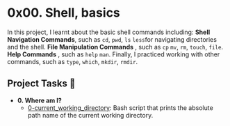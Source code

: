 # 0x00. Shell, basics

In this project, I learnt about the basic shell commands including: 
**Shell Navigation Commands**, such as `cd`, `pwd`, `ls` `less`for navigating 
directories and the shell. **File Manipulation Commands** , such as `cp` `mv`, 
`rm`, `touch`, `file`. **Help Commands** , such as `help` `man`. Finally, I 
practiced working with other commands, such as `type`, `which`, `mkdir`, `rmdir`.

## Project Tasks :page_with_curl:

* **0. Where am I?**
  * [0-current_working_directory](./0-current_working_directory): Bash script that 
prints the absolute path name of the current working directory.

